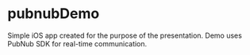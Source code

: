 # pubnubDemo

Simple iOS app created for the purpose of the presentation. Demo uses PubNub SDK for real-time communication.
